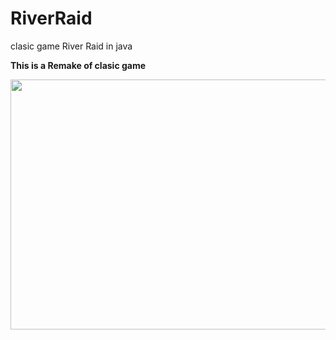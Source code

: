 # RiverRaid
clasic game River Raid in java

<b>This is a Remake of clasic game</b>

<img src="https://i.pinimg.com/originals/8e/87/8e/8e878ef0c9ec06d4f89aa5b60e3e2a0d.gif" width="600" height="400"> 
